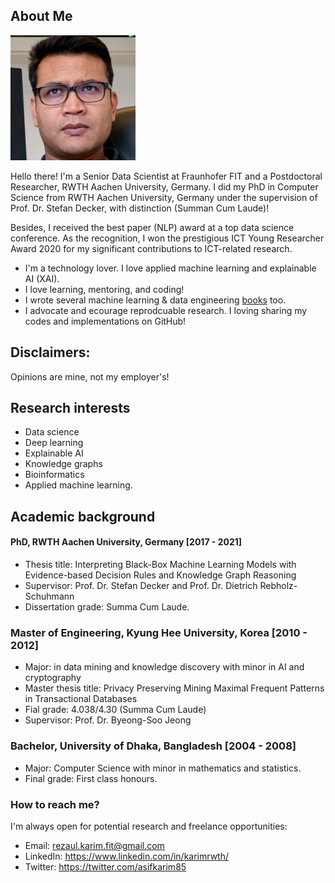 ## About Me

<img class="profile-picture" src="img/1664312512000.jpg" width="200">

Hello there! I'm a Senior Data Scientist at Fraunhofer FIT and a Postdoctoral Researcher, RWTH Aachen University, Germany. I did my PhD in Computer Science from RWTH Aachen University, Germany under the supervision of Prof. Dr. Stefan Decker, with distinction (Summan Cum Laude)! 

Besides, I received the best paper (NLP) award at a top data science conference. As the recognition, I won the prestigious ICT Young Researcher Award 2020 for my significant contributions to ICT-related research. 

- I'm a technology lover. I love applied machine learning and explainable AI (XAI). 
- I love learning, mentoring, and coding! 
- I wrote several machine learning & data engineering [books](https://www.amazon.com/s?k=Md.+Rezaul+Karim&ref=nb_sb_noss) too.
- I advocate and ecourage reprodcuable research. I loving sharing my codes and implementations on GitHub! 

## Disclaimers: 
Opinions are mine, not my employer's! 

## Research interests

- Data science 
- Deep learning
- Explainable AI
- Knowledge graphs 
- Bioinformatics
- Applied machine learning. 

## Academic background

#### PhD, RWTH Aachen University, Germany [2017 - 2021]
- Thesis title: Interpreting Black-Box Machine Learning Models with Evidence-based Decision Rules and Knowledge Graph Reasoning
- Supervisor: Prof. Dr. Stefan Decker and Prof. Dr. Dietrich Rebholz-Schuhmann
- Dissertation grade: Summa Cum Laude.

### Master of Engineering, Kyung Hee University, Korea [2010 - 2012]
- Major: in data mining and knowledge discovery with minor in AI and cryptography
- Master thesis title: Privacy Preserving Mining Maximal Frequent Patterns in Transactional Databases
- Fial grade: 4.038/4.30 (Summa Cum Laude)
- Supervisor: Prof. Dr. Byeong-Soo Jeong

### Bachelor, University of Dhaka, Bangladesh [2004 - 2008]
- Major: Computer Science with minor in mathematics and statistics.
- Final grade: First class honours.

### How to reach me?
I'm always open for potential research and freelance opportunities: 

- Email: rezaul.karim.fit@gmail.com
- LinkedIn: https://www.linkedin.com/in/karimrwth/ 
- Twitter: https://twitter.com/asifkarim85 

